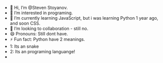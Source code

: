- 👋 Hi, I’m @Steven Stoyanov.
- 👀 I’m interested in programing.
- 🌱 I’m currently learning JavaScript, but i was learning Python 1 year ago, and soon CSS.
- 💞️ I’m looking to collaboration - still no.
- 😄 Pronouns: Still dont have.
- ⚡ Fun fact: Python have 2 meanings.
- 1: Its an snake
- 2: Its an programing languange!
- 
